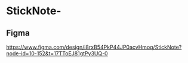 ﻿# StickNote-

## Figma 
https://www.figma.com/design/i8rxB54PkP44JP0acvHmoq/StickNote?node-id=10-152&t=17TToEJ81gtPy3UQ-0
